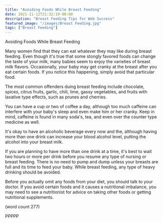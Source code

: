 ```yaml
---
title: "Avoiding Foods While Breast Feeding"
date: 2021-11-12T21:32:19-08:00
description: "Breast Feeding Tips for Web Success"
featured_image: "/images/Breast Feeding.jpg"
tags: ["Breast Feeding"]
---
```


Avoiding Foods While Breast Feeding

Many women find that they can eat whatever they may
like during breast feeding.  Even though it's true
that some stongly favored foods can change the 
taste of your milk, many babies seem to enjoy the
varieties of breast milk flavors.  Occasionally,
your baby may get cranky at the breast after you
eat certain foods.  If you notice this happening,
simply avoid that particular food.

The most common offenders duing breast feeding 
include chocolate, spices, citrus fruits, garlic,
chili, lime, gassy vegetables, and fruits with
laxative type effects, such as prunes and cherries.

You can have a cup or two of coffee a day, although
too much caffeine can interfere with your baby's 
sleep and even make him or her cranky.  Keep in
mind, caffeine is found in many soda's, tea, and 
even over the counter type medicine as well.

It's okay to have an alcoholic beverage every now
and the, although having more than one drink can
increase your blood alcohol level, putting the
alcohol into your breast milk.  

If you are planning to have more than one drink
at a time, it's best to wait two hours or more
per drink before you resume any type of nursing
or breast feeding.  There is no need to pump
and dump unless your breasts are full and its
time to feed your baby.  While breast feeding,
any type of heavy drinking should be avoided.

Before you actually omit any foods from your
diet, you should talk to your doctor.  If you
avoid certain foods and it causes a nutritional
imbalance, you may need to see a nutritionist 
for advice on taking other foods or getting 
nutritional supplements.

(word count 277)

PPPPP
